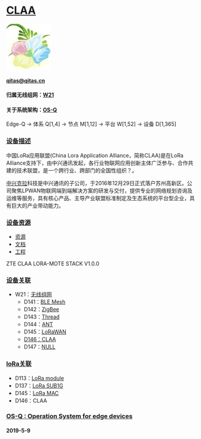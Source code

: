 ﻿# [CLAA](https://github.com/OS-Q/D146) 
[![sites](OS-Q/OS-Q.png)](http://www.OS-Q.com)
####  qitas@qitas.cn
#### 归属无线组网：[W21](https://github.com/OS-Q/W21)
#### 关于系统架构：[OS-Q](https://github.com/OS-Q/OS-Q)
Edge-Q -> 体系 Q[1,4] -> 节点 M[1,12] -> 平台 W[1,52] -> 设备 D[1,365]
### [设备描述](https://github.com/OS-Q/D146/wiki) 

中国LoRa应用联盟(China Lora Application Alliance，简称CLAA)是在LoRa Alliance支持下，由中兴通讯发起，各行业物联网应用创新主体广泛参与、合作共建的技术联盟，是一个跨行业、跨部门的全国性组织？。

[中兴克拉](http://www.claaiot.com/)科技是中兴通讯的子公司，于2016年12月29日正式落户苏州高新区。公司聚焦LPWAN物联网端到端解决方案的研发与交付，提供专业的网络规划咨询及运维等服务，具有核心产品、主导产业联盟标准制定及生态系统的平台型企业，具有巨大的产业带动能力。

### [设备资源](https://github.com/OS-Q/D146) 

- [资源](src/)
- [文档](docs/)
- [工程](project/)

ZTE CLAA LORA-MOTE STACK V1.0.0

### [设备关联](https://github.com/OS-Q/D146) 

* W21：[无线组网](https://github.com/OS-Q/W21)
	* D141：[BLE Mesh](https://github.com/OS-Q/D141)
	* D142：[ZigBee](https://github.com/OS-Q/D142)
	* D143：[Thread](https://github.com/OS-Q/D143)
	* D144：[ANT](https://github.com/OS-Q/D144)
	* D145：[LoRaWAN](https://github.com/OS-Q/D145)
	* [D146：CLAA](https://github.com/OS-Q/D146)
	* D147：[NULL](https://github.com/OS-Q/D147)

### [loRa关联](https://github.com/OS-Q/D146) 

* D113：[LoRa module](https://github.com/OS-Q/D113)
* D137：[LoRa SUB1G](https://github.com/OS-Q/D137)
* D145：[LoRa MAC](https://github.com/OS-Q/D145)
* D146：CLAA


### [OS-Q : Operation System for edge devices](http://www.OS-Q.com/Edge/D146)
####  2019-5-9




